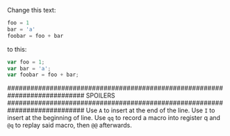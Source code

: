 Change this text:

```javascript
foo = 1
bar = 'a'
foobar = foo + bar
```

to this:

```javascript
var foo = 1;
var bar = 'a';
var foobar = foo + bar;
```







############################################################################
SPOILERS
############################################################################
Use `A` to insert at the end of the line.
Use `I` to insert at the beginning of line.
Use `qq` to record a macro into register q and `@q` to replay said macro, then `@@` afterwards.
